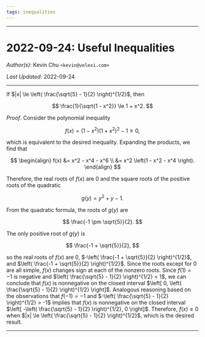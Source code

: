 ```yaml
---
tags: inequalities
---
```


--------------------------------------------------------------------------------------------

2022-09-24: Useful Inequalities
===============================

_Author(s)_: Kevin Chu `<kevin@velexi.com>`

_Last Updated_: 2022-09-24

--------------------------------------------------------------------------------------------

If $|x| \le \left( \frac{\sqrt{5} - 1}{2} \right)^{1/2}$, then

$$
\frac{1}{\sqrt{1 - x^2}} \le 1 + x^2.
$$

_Proof_. Consider the polynomial inequality

$$
f(x) = (1 - x^2) (1 + x^2)^2 - 1 \ge 0,
$$

which is equivalent to the desired inequality. Expanding the products, we find that

$$
\begin{align}
f(x)
&= x^2 - x^4 - x^6 \\
&= x^2 \left(1 - x^2 - x^4 \right).
\end{align}
$$

Therefore, the real roots of $f(x)$ are 0 and the square roots of the positive roots of the
quadratic

$$
g(y) = y^2 + y - 1.
$$

From the quadratic formula, the roots of $g(y)$ are

$$
\frac{-1 \pm \sqrt{5}}{2}.
$$

The only positive root of $g(y)$ is

$$
\frac{-1 + \sqrt{5}}{2},
$$

so the real roots of $f(x)$ are 0, $-\left( \frac{-1 + \sqrt{5}}{2} \right)^{1/2}$, and
$\left( \frac{-1 + \sqrt{5}}{2} \right)^{1/2}$. Since the roots except for 0 are all simple,
$f(x)$ changes sign at each of the nonzero roots. Since $f(1) = -1$ is negative and
$\left( \frac{\sqrt{5} - 1}{2} \right)^{1/2} < 1$, we can conclude that $f(x)$ is
nonnegative on the closed interval
$\left[ 0, \left( \frac{\sqrt{5} - 1}{2} \right)^{1/2} \right]$. Analogous reasoning based
on the observations that $f(-1) = -1$ and
$-\left( \frac{\sqrt{5} - 1}{2} \right)^{1/2} > -1$ implies that $f(x)$ is nonnegative on
the closed interval $\left[ -\left( \frac{\sqrt{5} - 1}{2} \right)^{1/2}, 0 \right]$.
Therefore, $f(x) \ge 0$ when $|x| \le \left( \frac{\sqrt{5} - 1}{2} \right)^{1/2}$, which
is the desired result.

--------------------------------------------------------------------------------------------
